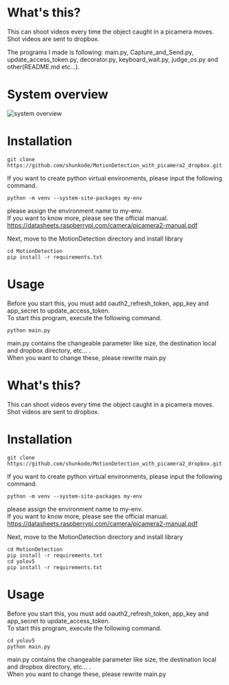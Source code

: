 # What's this?
This can shoot videos every time the object caught in a picamera moves.  
Shot videos are sent to dropbox.  

The programs I made is following: main.py, Capture_and_Send.py, update_access_token.py, decorator.py, keyboard_wait.py, judge_os.py and other(README.md etc...).

# System overview
![system overview](https://github.com/shunkode/MotionDetection_with_picamera2_dropbox/assets/106649051/a6c2814f-4faf-4c20-8cc0-07823a67d5e1)

# Installation
```
git clone https://github.com/shunkode/MotionDetection_with_picamera2_dropbox.git
```
If you want to create python virtual environments, please input the following command.  
```
python -m venv --system-site-packages my-env
```
please assign the environment name to my-env.  
If you want to know more, please see the official manual.  
<https://datasheets.raspberrypi.com/camera/picamera2-manual.pdf>  
  
Next, move to the MotionDetection directory and install library
```
cd MotionDetection
pip install -r requirements.txt
```
# Usage
Before you start this, you must add oauth2_refresh_token, app_key and app_secret to update_access_token.  
To start this program, execute the following command.
```
python main.py
```
main.py contains the changeable parameter like size, the destination local and dropbox directory, etc... .  
When you want to change these, please rewrite main.py  

# What's this?
This can shoot videos every time the object caught in a picamera moves.
Shot videos are sent to dropbox.

# Installation
```
git clone https://github.com/shunkode/MotionDetection_with_picamera2_dropbox.git
```
If you want to create python virtual environments, please input the following command.  
```
python -m venv --system-site-packages my-env
```
please assign the environment name to my-env.  
If you want to know more, please see the official manual.  
<https://datasheets.raspberrypi.com/camera/picamera2-manual.pdf>  
  
Next, move to the MotionDetection directory and install library
```
cd MotionDetection
pip install -r requirements.txt
cd yolov5
pip install -r requirements.txt
```
# Usage
Before you start this, you must add oauth2_refresh_token, app_key and app_secret to update_access_token.  
To start this program, execute the following command.
```
cd yolov5
python main.py
```
main.py contains the changeable parameter like size, the destination local and dropbox directory, etc... .  
When you want to change these, please rewrite main.py  

